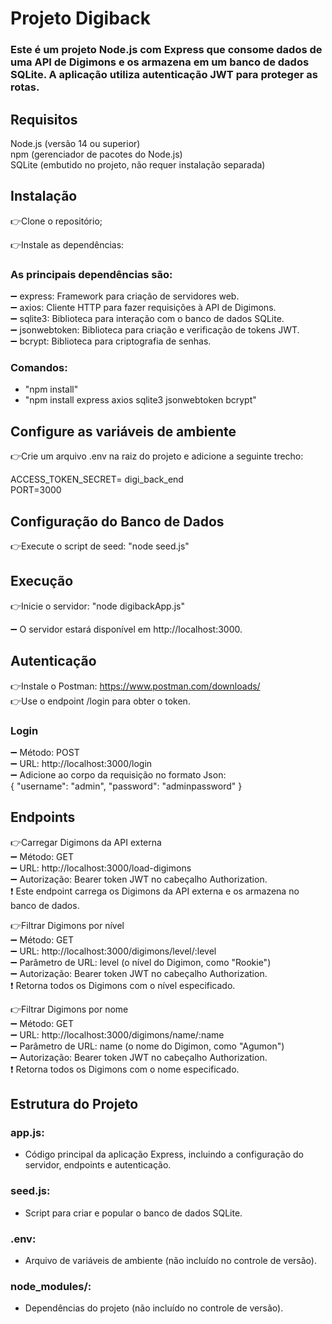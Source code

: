 # Projeto Digiback
### Este é um projeto Node.js com Express que consome dados de uma API de Digimons e os armazena em um banco de dados SQLite. A aplicação utiliza autenticação JWT para proteger as rotas.

## Requisitos
Node.js (versão 14 ou superior)<br/>
npm (gerenciador de pacotes do Node.js)<br/>
SQLite (embutido no projeto, não requer instalação separada)

## Instalação
 👉Clone o repositório;

 👉Instale as dependências: 
 ### As principais dependências são: <br/>
➖ express: Framework para criação de servidores web.<br/>
➖ axios: Cliente HTTP para fazer requisições à API de Digimons.<br/>
➖ sqlite3: Biblioteca para interação com o banco de dados SQLite.<br/>
➖ jsonwebtoken: Biblioteca para criação e verificação de tokens JWT.<br/>
➖ bcrypt: Biblioteca para criptografia de senhas.
### Comandos:
   - "npm install"
   - "npm install express axios sqlite3 jsonwebtoken bcrypt"



## Configure as variáveis de ambiente
 👉Crie um arquivo .env na raiz do projeto e adicione a seguinte trecho:

 ACCESS_TOKEN_SECRET= digi_back_end <br/>
 PORT=3000
 
## Configuração do Banco de Dados
 👉Execute o script de seed: "node seed.js"

## Execução
 👉Inicie o servidor: "node digibackApp.js" <br/>

   ➖ O servidor estará disponível em http://localhost:3000.

## Autenticação
 👉Instale o Postman: https://www.postman.com/downloads/ <br/>
 👉Use o endpoint /login para obter o token.

### Login
  ➖ Método: POST<br/>
  ➖ URL: http://localhost:3000/login<br/>
  ➖ Adicione ao corpo da requisição no formato Json: <br/>
{
  "username": "admin",
  "password": "adminpassword"
}

## Endpoints
 👉Carregar Digimons da API externa<br/>
  ➖ Método: GET<br/>
  ➖ URL: http://localhost:3000/load-digimons<br/>
  ➖ Autorização: Bearer token JWT no cabeçalho Authorization.<br/>
❗ Este endpoint carrega os Digimons da API externa e os armazena no banco de dados.


 👉Filtrar Digimons por nível<br/>
  ➖ Método: GET<br/>
  ➖ URL: http://localhost:3000/digimons/level/:level<br/>
  ➖ Parâmetro de URL: level (o nível do Digimon, como "Rookie")<br/>
  ➖ Autorização: Bearer token JWT no cabeçalho Authorization.<br/>
❗ Retorna todos os Digimons com o nível especificado.


 👉Filtrar Digimons por nome<br/>
  ➖ Método: GET<br/>
  ➖ URL: http://localhost:3000/digimons/name/:name<br/>
  ➖ Parâmetro de URL: name (o nome do Digimon, como "Agumon")<br/>
  ➖ Autorização: Bearer token JWT no cabeçalho Authorization.<br/>
❗ Retorna todos os Digimons com o nome especificado.

## Estrutura do Projeto
### app.js: 
  - Código principal da aplicação Express, incluindo a configuração do servidor, endpoints e autenticação.
### seed.js: 
  - Script para criar e popular o banco de dados SQLite.
### .env:
  - Arquivo de variáveis de ambiente (não incluído no controle de versão).
### node_modules/:
  - Dependências do projeto (não incluído no controle de versão).
